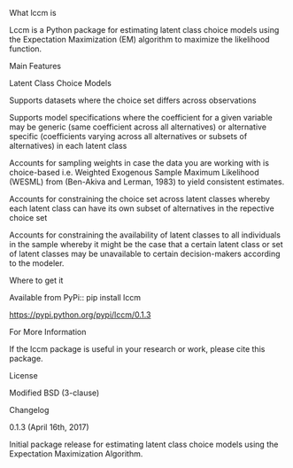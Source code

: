 What lccm is

Lccm is a Python package for estimating latent class choice models 
using the Expectation Maximization (EM) algorithm to maximize the likelihood function.


Main Features

Latent Class Choice Models

Supports datasets where the choice set differs across observations

Supports model specifications where the coefficient for a given variable may be generic (same coefficient across all alternatives) 
or alternative specific (coefficients varying across all alternatives or subsets of alternatives) in each latent class

Accounts for sampling weights in case the data you are working with is choice-based 
i.e. Weighted Exogenous Sample Maximum Likelihood (WESML) from (Ben-Akiva and Lerman, 1983) to yield consistent estimates.

Accounts for constraining the choice set across latent classes whereby each latent class can have its own subset of alternatives
in the repective choice set

Accounts for constraining the availability of latent classes to all individuals in the sample whereby it might be the case
that a certain latent class or set of latent classes may be unavailable to certain decision-makers according to the 
modeler.


Where to get it

Available from PyPi::
pip install lccm

https://pypi.python.org/pypi/lccm/0.1.3


For More Information

If the lccm package is useful in your research or work, please cite this package.

License

Modified BSD (3-clause)



Changelog

0.1.3 (April 16th, 2017)

Initial package release for estimating latent class choice models using the Expectation Maximization Algorithm.